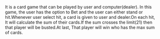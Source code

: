 It is a card game that can be played by user and computer(dealer). In this game, the user has the option to Bet and the user can either stand or hit.Whenever user select hit, a card is given to user and dealer.On each hit, It will calculate the sum of their cards.If the sum crosses the limit(21) then that player will be busted.At last, That player will win who has the max sum of cards.

